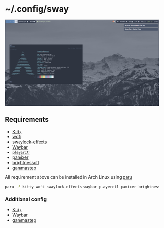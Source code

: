 # ~/.config/sway

![On the Sway home](/.config/sway/on-the-sway-home.png)

## Requirements
- [Kitty](https://github.com/kovidgoyal/kitty)
- [wofi](https://github.com/mikn/wofi)
- [swaylock-effects](https://github.com/mortie/swaylock-effects)
- [Waybar](https://github.com/Alexays/Waybar)
- [playerctl](https://github.com/altdesktop/playerctl)
- [pamixer](https://github.com/cdemoulins/pamixer)
- [brightnessctl](https://github.com/Hummer12007/brightnessctl)
- [gammastep](https://gitlab.com/chinstrap/gammastep)

All requirement above can be installed in Arch Linux using [paru](https://github.com/morganamilo/paru)
```bash
paru -S kitty wofi swaylock-effects waybar playerctl pamixer brightnessctl gammastep
```

### Additional config
- [Kitty](/.config/kitty)
- [Waybar](/.config/waybar)
- [gammastep](/.config/gammastep)


